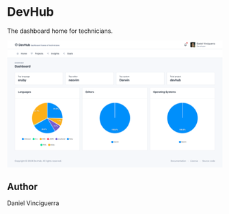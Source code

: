 # DevHub

The dashboard home for technicians.

![DevHub](./screenshot.png)

## Author

Daniel Vinciguerra
